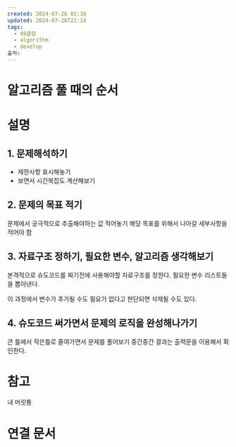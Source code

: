 ```yaml
---
created: 2024-07-26 02:10
updated: 2024-07-26T22:14
tags:
  - 99클럽
  - algorithm
  - develop
출처: 
---
```

# 알고리즘 풀 때의 순서

# 설명

## 1. 문제해석하기
- 제한사항 표시해놓기
- 보면서 시간복잡도 계산해보기

## 2. 문제의 목표 적기
문제에서 궁극적으로 추출해야하는 값 적어놓기 
해당 목표를 위해서 나아갈 세부사항을 적어야 함

## 3. 자료구조 정하기, 필요한 변수, 알고리즘 생각해보기
본격적으로 슈도코드를 짜기전에 사용해야할 자료구조를 정한다.
필요한 변수 리스트들을 뽑아낸다.

이 과정에서 변수가 추가될 수도 필요가 없다고 판단되면 삭제될 수도 있다.

## 4. 슈도코드 써가면서 문제의 로직을 완성해나가기
큰 틀에서 작은틀로 줄여가면서 문제를 풀어보기 
중간중간 결과는 출력문을 이용해서 확인한다.


# 참고
내 머릿통
# 연결 문서

